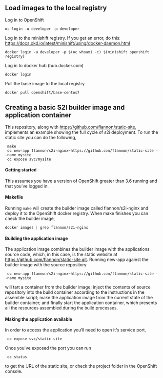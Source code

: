 
## Load images to the local registry

  Log in to OpenShift

    oc login -u developer -p developer

  Log in to the minishift registry. If you get an error, do this: https://docs.okd.io/latest/minishift/using/docker-daemon.html

    docker login -u developer -p $(oc whoami -t) $(minishift openshift registry)

  Log in to docker hub (hub.docker.com)

    docker login

  Pull the base image to the local registry

    docker pull openshift/base-centos7

## Creating a basic S2I builder image and application container 

This repository, along with https://github.com/flannon/static-site, implements an example showing the full cycle of s2i deployment.  To run the static site you can do the following,

     make
     oc new-app flannon/s2i-nginx~https://github.com/flannon/static-site --name mysite
     oc expose svc/mysite


#### Getting started

This assumes you have a version of OpenShift greater than 3.6 running and that you've logged in.


#### Makefile

Running `make` will create the builder image called flannon/s2i-nginx and deploy it to the OpenShift docker registry.  When make finishes you can check the builder image,

    docker images | grep flannon/s2i-nginx


#### Building the application image
The application image combines the builder image with the applications source code, which, in this case, is the static website at https://github.com/flannon/static-site.git. Running new-app against the builder image with the source repository

     oc new-app flannon/s2i-nginx~https://github.com/flannon/static-site --name mysite

will tart a container from the builder image; inject the contents of source repository into the build container according to the instructions  in the assemble script; make the application image from the current state of the builder container; and finally start the application container, which presents all the resources assembled during the build processes. 


#### Making the application available

In order to access the application you'll need to open it's service port,

     oc expose svc/static-site

Once you've exposed the port you can run

     oc status
     
to get the URL of the static site, or check the project folder in the OpenShift console.  



